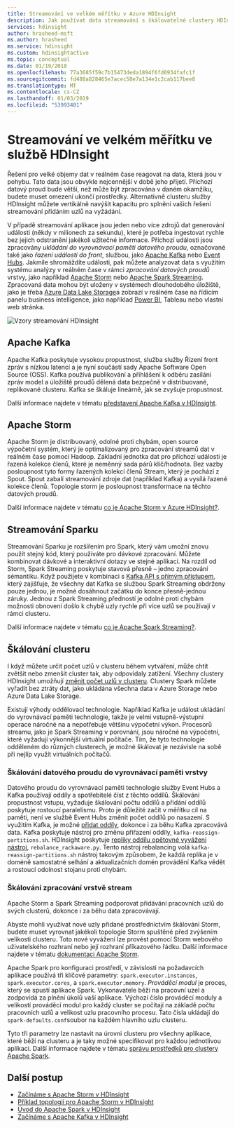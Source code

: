 ```yaml
---
title: Streamování ve velkém měřítku v Azure HDInsight
description: Jak používat data streamování s škálovatelné clustery HDInsight.
services: hdinsight
author: hrasheed-msft
ms.author: hrasheed
ms.service: hdinsight
ms.custom: hdinsightactive
ms.topic: conceptual
ms.date: 01/19/2018
ms.openlocfilehash: 77a3685f59c7b15473deda1894f6fd6934fafc1f
ms.sourcegitcommit: fd488a828465e7acec50e7a134e1c2cab117bee8
ms.translationtype: MT
ms.contentlocale: cs-CZ
ms.lasthandoff: 01/03/2019
ms.locfileid: "53993401"
---
```

# <a name="streaming-at-scale-in-hdinsight"></a>Streamování ve velkém měřítku ve službě HDInsight

Řešení pro velké objemy dat v reálném čase reagovat na data, která jsou v pohybu. Tato data jsou obvykle nejcennější v době jeho přijetí. Příchozí datový proud bude větší, než může být zpracována v daném okamžiku, budete muset omezení ukončí prostředky. Alternativně clusteru služby HDInsight můžete vertikálně navýšit kapacitu pro splnění vašich řešení streamování přidáním uzlů na vyžádání.

V případě streamování aplikace jsou jeden nebo více zdrojů dat generování události (někdy v milionech za sekundu), které je potřeba ingestovat rychle bez jejich odstranění jakékoli užitečné informace. Příchozí události jsou zpracovány *ukládání do vyrovnávací paměti datového proudu*, označované také jako *řazení událostí do front*, službou, jako [Apache Kafka](kafka/apache-kafka-introduction.md) nebo [Event Hubs](https://azure.microsoft.com/services/event-hubs/). Jakmile shromáždíte události, pak můžete analyzovat data s využitím systému analýzy v reálném čase v rámci *zpracování datových proudů* vrstvy, jako například [Apache Storm](storm/apache-storm-overview.md) nebo [Apache Spark Streaming](spark/apache-spark-streaming-overview.md). Zpracovaná data mohou být uloženy v systémech dlouhodobého úložiště, jako je třeba [Azure Data Lake Storage](https://azure.microsoft.com/services/storage/data-lake-storage/)a zobrazí v reálném čase na řídicím panelu business intelligence, jako například [Power BI](https://powerbi.microsoft.com), Tableau nebo vlastní web stránka.

![Vzory streamování HDInsight](./media/hdinsight-streaming-at-scale-overview/HDInsight-streaming-patterns.png)

## <a name="apache-kafka"></a>Apache Kafka

Apache Kafka poskytuje vysokou propustnost, služba služby Řízení front zpráv s nízkou latencí a je nyní součástí sady Apache Software Open Source (OSS). Kafka používá publikování a přihlášení k odběru zasílání zpráv model a úložiště proudů dělená data bezpečně v distribuované, replikované clusteru. Kafka se škáluje lineárně, jak se zvyšuje propustnost.

Další informace najdete v tématu [představení Apache Kafka v HDInsight](kafka/apache-kafka-introduction.md).

## <a name="apache-storm"></a>Apache Storm

Apache Storm je distribuovaný, odolné proti chybám, open source výpočetní systém, který je optimalizovaný pro zpracování streamů dat v reálném čase pomocí Hadoop. Základní jednotka dat pro příchozí události je řazená kolekce členů, které je neměnný sada párů klíč/hodnota. Bez vazby posloupnost tyto formy řazených kolekcí členů Stream, který je pochází z Spout. Spout zabalí streamování zdroje dat (například Kafka) a vysílá řazené kolekce členů. Topologie storm je posloupnost transformace na těchto datových proudů.

Další informace najdete v tématu [co je Apache Storm v Azure HDInsight?](storm/apache-storm-overview.md).

## <a name="spark-streaming"></a>Streamování Sparku

Streamování Sparku je rozšířením pro Spark, který vám umožní znovu použít stejný kód, který používáte pro dávkové zpracování. Můžete kombinovat dávkové a interaktivní dotazy ve stejné aplikaci. Na rozdíl od Storm, Spark Streaming poskytuje stavová přesně – jedno zpracování sémantiku. Když použijete v kombinaci s [Kafka API s přímým přístupem](https://spark.apache.org/docs/latest/streaming-kafka-integration.html), který zajišťuje, že všechny dat Kafka se službou Spark Streaming obdrženy pouze jednou, je možné dosáhnout začátku do konce přesně-jednou záruky. Jednou z Spark Streaming předností je odolné proti chybám možnosti obnovení došlo k chybě uzly rychle při více uzlů se používají v rámci clusteru.

Další informace najdete v tématu [co je Apache Spark Streaming?](hdinsight-spark-streaming-overview.md).

## <a name="scaling-a-cluster"></a>Škálování clusteru

I když můžete určit počet uzlů v clusteru během vytváření, může chtít zvětšit nebo zmenšit cluster tak, aby odpovídaly zatížení. Všechny clustery HDInsight umožňují [změnit počet uzlů v clusteru](hdinsight-administer-use-management-portal.md#scale-clusters). Clustery Spark můžete vyřadit bez ztráty dat, jako ukládána všechna data v Azure Storage nebo Azure Data Lake Storage.

Existují výhody oddělovací technologie. Například Kafka je událost ukládání do vyrovnávací paměti technologie, takže je velmi vstupně-výstupní operace náročné na a nepotřebuje většinu výpočetní výkon. Procesorů streamu, jako je Spark Streaming v porovnání, jsou náročné na výpočetní, které vyžadují výkonnější virtuální počítače. Tím, že tyto technologie odděleném do různých clusterech, je možné škálovat je nezávisle na sobě při nejlíp využít virtuálních počítačů.

### <a name="scale-the-stream-buffering-layer"></a>Škálování datového proudu do vyrovnávací paměti vrstvy

Datového proudu do vyrovnávací paměti technologie služby Event Hubs a Kafka používají oddíly a spotřebitelé číst z těchto oddílů. Škálování propustnost vstupu, vyžaduje škálování počtu oddílů a přidání oddílů poskytuje rostoucí paralelismu. Proto je důležité začít v měřítku cíl na paměti, není ve službě Event Hubs změnit počet oddílů po nasazení. S využitím Kafka, je možné [přidat oddíly](https://kafka.apache.org/documentation.html#basic_ops_cluster_expansion), dokonce i za běhu Kafka zpracovává data. Kafka poskytuje nástroj pro změnu přiřazení oddíly, `kafka-reassign-partitions.sh`. HDInsight poskytuje [repliky oddílu opětovné vyvážení nástroj](https://github.com/hdinsight/hdinsight-kafka-tools), `rebalance_rackaware.py`. Tento nástroj rebalancing volá `kafka-reassign-partitions.sh` nástroj takovým způsobem, že každá replika je v doméně samostatné selhání a aktualizačních domén provádění Kafka vědět a rostoucí odolnost stojanu proti chybám.

### <a name="scale-the-stream-processing-layer"></a>Škálování zpracování vrstvě stream

Apache Storm a Spark Streaming podporovat přidávání pracovních uzlů do svých clusterů, dokonce i za běhu data zpracovávají.

Abyste mohli využívat nové uzly přidané prostřednictvím škálování Storm, budete muset vyrovnat jakékoli topologie Storm spuštěné před zvýšením velikosti clusteru. Toto nové vyvážení lze provést pomocí Storm webového uživatelského rozhraní nebo její rozhraní příkazového řádku. Další informace najdete v tématu [dokumentaci Apache Storm](https://storm.apache.org/documentation/Understanding-the-parallelism-of-a-Storm-topology.html).

Apache Spark pro konfiguraci prostředí, v závislosti na požadavcích aplikace používá tři klíčové parametry: `spark.executor.instances`, `spark.executor.cores`, a `spark.executor.memory`. *Prováděcí modul* je proces, který se spustí aplikace Spark. Vykonavatele běží na pracovní uzel a zodpovídá za plnění úkolů vaší aplikace. Výchozí číslo prováděcí moduly a velikostí prováděcí modul pro každý cluster se počítají na základě počtu pracovních uzlů a velikost uzlu pracovního procesu. Tato čísla ukládají do `spark-defaults.conf`soubor na každém hlavního uzlu clusteru.

Tyto tři parametry lze nastavit na úrovni clusteru pro všechny aplikace, které běží na clusteru a je taky možné specifikovat pro každou jednotlivou aplikaci. Další informace najdete v tématu [správu prostředků pro clustery Apache Spark](spark/apache-spark-resource-manager.md).

## <a name="next-steps"></a>Další postup

* [Začínáme s Apache Storm v HDInsight](storm/apache-storm-tutorial-get-started-linux.md)
* [Příklad topologií pro Apache Storm v HDInsight](storm/apache-storm-example-topology.md)
* [Úvod do Apache Spark v HDInsight](spark/apache-spark-overview.md)
* [Začínáme s Apache Kafka v HDInsight](kafka/apache-kafka-get-started.md)
